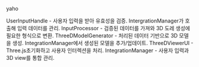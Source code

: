 yaho

UserInputHandle - 사용자 입력을 받아 유효성을 검증. IntergrationManager가 호출해 입력 데이터를 관리.
InputProcessor - 검증된 데이터를 가져와 3D 도레 생성에 필요한 형식으로 변환.
ThreeDModelGenerator - 처리된 데이터 기반으로 3D 모델을 생성. IntegrationManager에서 생성된 모델을 추가/업데이트.
ThreeDViewerUI - Three.js초기화하고 사용자 인터렉션을 처리.
IntegrationManager - 사용자 입력과 3D view를 통합 관리.
